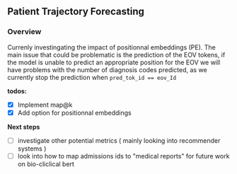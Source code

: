 ## Patient Trajectory Forecasting

### Overview
Currenly investingating the impact of positionnal embeddings (PE). The main issue that could be problematic is the prediction of the EOV tokens, if the model is unable to predict an appropriate position for the EOV we will have problems with the number of diagnosis codes predicted, as we currently stop the prediction when `pred_tok_id == eov_Id`

**todos:**
- [x] Implement map@k
- [x] Add option for positionnal embeddings

**Next steps**
- [ ] investigate other potential metrics ( mainly looking into recommender systems ) 
- [ ] look into how to map admissions ids to "medical reports" for future work on bio-cliclical bert
